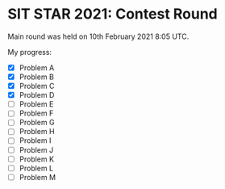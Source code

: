 # SIT STAR 2021: Contest Round

Main round was held on 10th February 2021 8:05 UTC.

My progress:

- [x] Problem A
- [x] Problem B
- [x] Problem C
- [x] Problem D
- [ ] Problem E
- [ ] Problem F
- [ ] Problem G
- [ ] Problem H
- [ ] Problem I
- [ ] Problem J
- [ ] Problem K
- [ ] Problem L
- [ ] Problem M